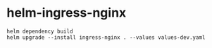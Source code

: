 # helm-ingress-nginx

```
helm dependency build
helm upgrade --install ingress-nginx . --values values-dev.yaml
```
